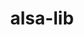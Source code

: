 ---
title: "alsa-lib"
layout: cache
categories: [package, develop-2023-10-08]
meta: {"versions": ["1.2.3.2"], "compilers": ["gcc@=11.4.0", "gcc@=9.4.0", "oneapi@=2023.2.1"], "oss": ["ubuntu20.04"], "platforms": ["linux"], "targets": ["aarch64", "ppc64le", "x86_64_v3"], "stacks": ["e4s", "e4s-arm", "e4s-oneapi", "e4s-power", "root"], "num_specs": 4, "num_specs_by_stack": {"root": 4, "e4s-arm": 1, "e4s-power": 1, "e4s": 1, "e4s-oneapi": 1}}
spec_details: [{"hash": "x7o7oatmnynb3tuhvwp54moojsopqyoo", "compiler": "gcc@=11.4.0", "versions": ["1.2.3.2"], "os": "ubuntu20.04", "platform": "linux", "target": "aarch64", "variants": ["build_system=autotools", "~python"], "stacks": ["root", "e4s-arm"], "size": "-", "tarball": "https://binaries.spack.io/develop-2023-10-08/build_cache/linux-ubuntu20.04-aarch64/gcc-11.4.0/alsa-lib-1.2.3.2/linux-ubuntu20.04-aarch64-gcc-11.4.0-alsa-lib-1.2.3.2-x7o7oatmnynb3tuhvwp54moojsopqyoo.spack"}, {"hash": "bp7cuuidwlp55ey7hzeuszwcamfottxt", "compiler": "gcc@=9.4.0", "versions": ["1.2.3.2"], "os": "ubuntu20.04", "platform": "linux", "target": "ppc64le", "variants": ["build_system=autotools", "~python"], "stacks": ["e4s-power", "root"], "size": "-", "tarball": "https://binaries.spack.io/develop-2023-10-08/build_cache/linux-ubuntu20.04-ppc64le/gcc-9.4.0/alsa-lib-1.2.3.2/linux-ubuntu20.04-ppc64le-gcc-9.4.0-alsa-lib-1.2.3.2-bp7cuuidwlp55ey7hzeuszwcamfottxt.spack"}, {"hash": "b3s2axdkcl3cjj2777zrucrt57okmopm", "compiler": "gcc@=11.4.0", "versions": ["1.2.3.2"], "os": "ubuntu20.04", "platform": "linux", "target": "x86_64_v3", "variants": ["build_system=autotools", "~python"], "stacks": ["root", "e4s"], "size": "-", "tarball": "https://binaries.spack.io/develop-2023-10-08/build_cache/linux-ubuntu20.04-x86_64_v3/gcc-11.4.0/alsa-lib-1.2.3.2/linux-ubuntu20.04-x86_64_v3-gcc-11.4.0-alsa-lib-1.2.3.2-b3s2axdkcl3cjj2777zrucrt57okmopm.spack"}, {"hash": "5qqsffffrhqc24qimta7sbr4qsvz6enj", "compiler": "oneapi@=2023.2.1", "versions": ["1.2.3.2"], "os": "ubuntu20.04", "platform": "linux", "target": "x86_64_v3", "variants": ["build_system=autotools", "~python"], "stacks": ["e4s-oneapi", "root"], "size": "-", "tarball": "https://binaries.spack.io/develop-2023-10-08/build_cache/linux-ubuntu20.04-x86_64_v3/oneapi-2023.2.1/alsa-lib-1.2.3.2/linux-ubuntu20.04-x86_64_v3-oneapi-2023.2.1-alsa-lib-1.2.3.2-5qqsffffrhqc24qimta7sbr4qsvz6enj.spack"}]
---